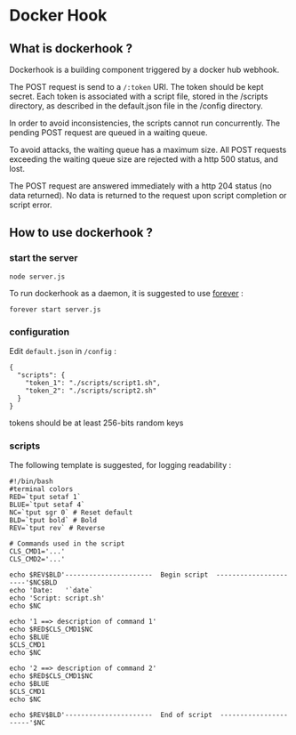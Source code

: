 # Docker Hook

## What is dockerhook ?

Dockerhook is a building component triggered by a docker hub webhook.

The POST request is send to a `/:token` URI. The token should be kept secret.
Each token is associated with a script file, stored in the /scripts directory,
as described in the default.json file in the /config directory.

In order to avoid inconsistencies, the scripts cannot run concurrently.
The pending POST request are queued in a waiting queue.

To avoid attacks, the waiting queue has a maximum size. All POST requests exceeding
the waiting queue size are rejected with a http 500 status, and lost.

The POST request are answered immediately with a http 204 status (no data returned).
No data is returned to the request upon script completion or script error.

## How to use dockerhook ?
### start the server
```
node server.js
```

To run dockerhook as a daemon, it is suggested to use [forever](https://www.npmjs.com/package/forever) :

```
forever start server.js
```
### configuration
Edit `default.json` in `/config` :

```
{
  "scripts": {
    "token_1": "./scripts/script1.sh",
    "token_2": "./scripts/script2.sh"
  }
}
```
tokens should be at least 256-bits random keys

### scripts
The following template is suggested, for logging readability :

```
#!/bin/bash
#terminal colors
RED=`tput setaf 1`
BLUE=`tput setaf 4`
NC=`tput sgr 0` # Reset default
BLD=`tput bold` # Bold
REV=`tput rev` # Reverse

# Commands used in the script
CLS_CMD1='...'
CLS_CMD2='...'

echo $REV$BLD'----------------------  Begin script  ----------------------'$NC$BLD
echo 'Date:   '`date`
echo 'Script: script.sh'
echo $NC

echo '1 ==> description of command 1'
echo $RED$CLS_CMD1$NC
echo $BLUE
$CLS_CMD1
echo $NC

echo '2 ==> description of command 2'
echo $RED$CLS_CMD1$NC
echo $BLUE
$CLS_CMD1
echo $NC

echo $REV$BLD'----------------------  End of script  ----------------------'$NC
```
